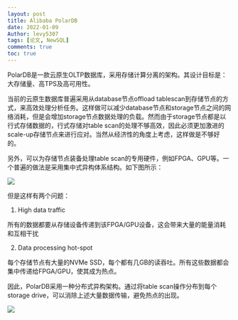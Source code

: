```yaml
---
layout: post
title: Alibaba PolarDB
date: 2022-01-09
Author: levy5307
tags: [论文, NewSQL]
comments: true
toc: true
---
```


PolarDB是一款云原生OLTP数据库，采用存储计算分离的架构。其设计目标是：大存储量、高TPS及高可用性。

当前的云原生数据库普遍采用从database节点offload tablescan到存储节点的方式，来高效处理分析任务。这样做可以减少database节点和storage节点之间的网络消耗，但是会增加storage节点数据处理的负载。然而由于storage节点都是以行式存储数据的，行式存储对table scan的处理不够高效，因此必须更加激进的scale-up存储节点来进行应对。当然从经济性的角度上考虑，这样做是不够好的。

另外，可以为存储节点装备处理table scan的专用硬件，例如FPGA、GPU等。一个普遍的做法是采用集中式异构体系结构。如下图所示：

![](../images/polardb-centralized.jpg)

但是这样有两个问题：

1. High data traffic

所有的数据都要从存储设备传递到该FPGA/GPU设备，这会带来大量的能量消耗和互相干扰

2. Data processing hot-spot

每个存储节点有大量的NVMe SSD，每个都有几GB的读吞吐。所有这些数据都会集中传递给FPGA/GPU，使其成为热点。

因此，PolarDB采用一种分布式异构架构。通过将table scan操作分布到每个storage drive，可以消除上述大量数据传输，避免热点的出现。

![](../images/polardb-distributed.jpg)

